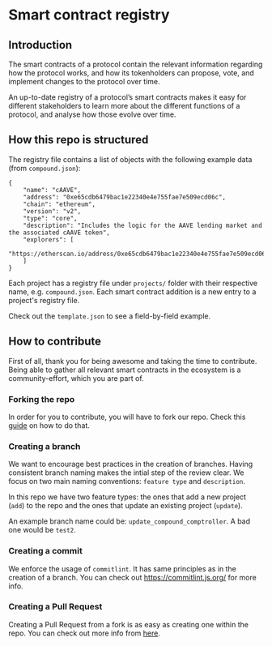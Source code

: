 # Smart contract registry

## Introduction

The smart contracts of a protocol contain the relevant information regarding how the protocol works, and how its tokenholders can propose, vote, and implement changes to the protocol over time.

An up-to-date registry of a protocol’s smart contracts makes it easy for different stakeholders to learn more about the different functions of a protocol, and analyse how those evolve over time.

## How this repo is structured

The registry file contains a list of objects with the following example data (from `compound.json`):

```
{
    "name": "cAAVE",
    "address": "0xe65cdb6479bac1e22340e4e755fae7e509ecd06c",
    "chain": "ethereum",
    "version": "v2",
    "type": "core",
    "description": "Includes the logic for the AAVE lending market and the associated cAAVE token",
    "explorers": [
        "https://etherscan.io/address/0xe65cdb6479bac1e22340e4e755fae7e509ecd06c"
    ]
}
```

Each project has a registry file under `projects/` folder with their respective name, e.g. `compound.json`. Each smart contract addition is a new entry to a project's registry file.

Check out the `template.json` to see a field-by-field example.

## How to contribute

First of all, thank you for being awesome and taking the time to contribute. Being able to gather all relevant smart contracts in the ecosystem is a community-effort, which you are part of.

### Forking the repo

In order for you to contribute, you will have to fork our repo. Check this [guide](https://docs.github.com/en/get-started/quickstart/fork-a-repo) on how to do that.

### Creating a branch

We want to encourage best practices in the creation of branches. Having consistent branch naming makes the intial step of the review clear. We focus on two main naming conventions: `feature type` and `description`.

In this repo we have two feature types: the ones that add a new project (`add`) to the repo and the ones that update an existing project (`update`).

An example branch name could be: `update_compound_comptroller`. A bad one would be `test2`.

### Creating a commit

We enforce the usage of `commitlint`. It has same principles as in the creation of a branch. You can check out https://commitlint.js.org/ for more info.

### Creating a Pull Request

Creating a Pull Request from a fork is as easy as creating one within the repo. You can check out more info from [here](https://docs.github.com/en/github/collaborating-with-pull-requests/proposing-changes-to-your-work-with-pull-requests/creating-a-pull-request-from-a-fork).
